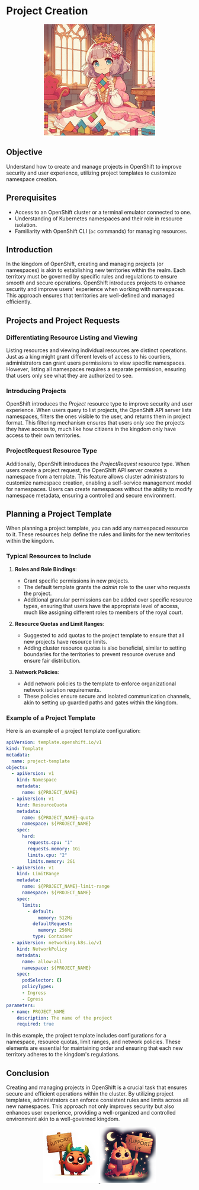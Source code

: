 # Project Creation

<div style="text-align:center;">
  <img src="https://github.com/Vitrua/images/blob/main/openshift/creaproj.jpg?raw=true" alt="creaproj" width="300" height="300">
</div>

## Objective

Understand how to create and manage projects in OpenShift to improve security and user experience, utilizing project templates to customize namespace creation.

## Prerequisites

- Access to an OpenShift cluster or a terminal emulator connected to one.
- Understanding of Kubernetes namespaces and their role in resource isolation.
- Familiarity with OpenShift CLI (`oc` commands) for managing resources.

## Introduction

In the kingdom of OpenShift, creating and managing projects (or namespaces) is akin to establishing new territories within the realm. Each territory must be governed by specific rules and regulations to ensure smooth and secure operations. OpenShift introduces projects to enhance security and improve users' experience when working with namespaces. This approach ensures that territories are well-defined and managed efficiently.

## Projects and Project Requests

### Differentiating Resource Listing and Viewing

Listing resources and viewing individual resources are distinct operations. Just as a king might grant different levels of access to his courtiers, administrators can grant users permissions to view specific namespaces. However, listing all namespaces requires a separate permission, ensuring that users only see what they are authorized to see.

### Introducing Projects

OpenShift introduces the *Project* resource type to improve security and user experience. When users query to list projects, the OpenShift API server lists namespaces, filters the ones visible to the user, and returns them in project format. This filtering mechanism ensures that users only see the projects they have access to, much like how citizens in the kingdom only have access to their own territories.

### ProjectRequest Resource Type

Additionally, OpenShift introduces the *ProjectRequest* resource type. When users create a project request, the OpenShift API server creates a namespace from a template. This feature allows cluster administrators to customize namespace creation, enabling a self-service management model for namespaces. Users can create namespaces without the ability to modify namespace metadata, ensuring a controlled and secure environment.

## Planning a Project Template

When planning a project template, you can add any namespaced resource to it. These resources help define the rules and limits for the new territories within the kingdom.

### Typical Resources to Include

1. **Roles and Role Bindings**:
   - Grant specific permissions in new projects.
   - The default template grants the *admin* role to the user who requests the project.
   - Additional granular permissions can be added over specific resource types, ensuring that users have the appropriate level of access, much like assigning different roles to members of the royal court.

2. **Resource Quotas and Limit Ranges**:
   - Suggested to add quotas to the project template to ensure that all new projects have resource limits.
   - Adding cluster resource quotas is also beneficial, similar to setting boundaries for the territories to prevent resource overuse and ensure fair distribution.

3. **Network Policies**:
   - Add network policies to the template to enforce organizational network isolation requirements.
   - These policies ensure secure and isolated communication channels, akin to setting up guarded paths and gates within the kingdom.

### Example of a Project Template

Here is an example of a project template configuration:

```yaml
apiVersion: template.openshift.io/v1
kind: Template
metadata:
  name: project-template
objects:
  - apiVersion: v1
    kind: Namespace
    metadata:
      name: ${PROJECT_NAME}
  - apiVersion: v1
    kind: ResourceQuota
    metadata:
      name: ${PROJECT_NAME}-quota
      namespace: ${PROJECT_NAME}
    spec:
      hard:
        requests.cpu: "1"
        requests.memory: 1Gi
        limits.cpu: "2"
        limits.memory: 2Gi
  - apiVersion: v1
    kind: LimitRange
    metadata:
      name: ${PROJECT_NAME}-limit-range
      namespace: ${PROJECT_NAME}
    spec:
      limits:
        - default:
            memory: 512Mi
          defaultRequest:
            memory: 256Mi
          type: Container
  - apiVersion: networking.k8s.io/v1
    kind: NetworkPolicy
    metadata:
      name: allow-all
      namespace: ${PROJECT_NAME}
    spec:
      podSelector: {}
      policyTypes:
      - Ingress
      - Egress
parameters:
  - name: PROJECT_NAME
    description: The name of the project
    required: true
```

In this example, the project template includes configurations for a namespace, resource quotas, limit ranges, and network policies. These elements are essential for maintaining order and ensuring that each new territory adheres to the kingdom's regulations.

## Conclusion

Creating and managing projects in OpenShift is a crucial task that ensures secure and efficient operations within the cluster. By utilizing project templates, administrators can enforce consistent rules and limits across all new namespaces. This approach not only improves security but also enhances user experience, providing a well-organized and controlled environment akin to a well-governed kingdom.

<div style="text-align:center;">
  <a href="https://patreon.com/Vitrua">
    <img src="https://github.com/Vitrua/images/blob/main/others/supportmonlight.png?raw=true#only-light" alt="support" width="150" height="150">
    <img src="https://github.com/Vitrua/images/blob/main/others/supportmon.png?raw=true#only-dark" alt="support" width="150" height="150">
  </a>
</div>